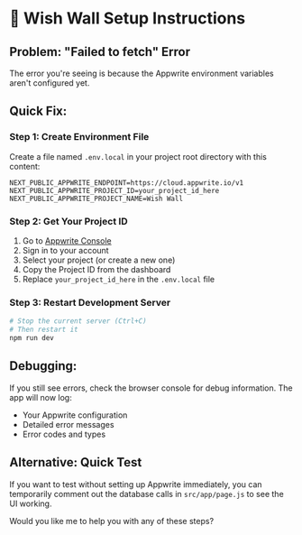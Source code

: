 # 🚀 Wish Wall Setup Instructions

## Problem: "Failed to fetch" Error

The error you're seeing is because the Appwrite environment variables aren't configured yet.

## Quick Fix:

### Step 1: Create Environment File
Create a file named `.env.local` in your project root directory with this content:

```env
NEXT_PUBLIC_APPWRITE_ENDPOINT=https://cloud.appwrite.io/v1
NEXT_PUBLIC_APPWRITE_PROJECT_ID=your_project_id_here
NEXT_PUBLIC_APPWRITE_PROJECT_NAME=Wish Wall
```

### Step 2: Get Your Project ID
1. Go to [Appwrite Console](https://cloud.appwrite.io)
2. Sign in to your account
3. Select your project (or create a new one)
4. Copy the Project ID from the dashboard
5. Replace `your_project_id_here` in the `.env.local` file

### Step 3: Restart Development Server
```bash
# Stop the current server (Ctrl+C)
# Then restart it
npm run dev
```

## Debugging:

If you still see errors, check the browser console for debug information. The app will now log:
- Your Appwrite configuration
- Detailed error messages
- Error codes and types

## Alternative: Quick Test

If you want to test without setting up Appwrite immediately, you can temporarily comment out the database calls in `src/app/page.js` to see the UI working.

Would you like me to help you with any of these steps?
